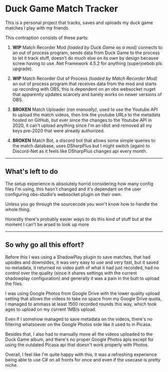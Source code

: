 # Duck Game Match Tracker

This is a personal project that tracks, saves and uploads my duck game matches I play with my friends.

This contraption consists of these parts:

1. **WIP** Match Recorder Mod *(loaded by Duck Game as a mod)* connects to an out of process program, sends data from Duck Game to the process to let it track stuff, doesn't do much else on its own by design because screw having to use .Net Framework 4.5.2 for anything (superjoebob pls upgrade).

2. **WIP** Match Recorder Out of Process *(loaded by Match Recorder Mod)* an out of process program that receives data from the mod and starts up recording with OBS, this is dependent on an obs websocket nuget that apparently updates scarcely and barely works on newer versions of OBS.

3. **BROKEN** Match Uploader *(ran manually)*, used to use the Youtube API to upload the match videos, then link the youtube URLs to the metadata hosted on GitHub, but ever since the changes to the Youtube API in 2020, it can't upload anything since I'm an idiot and removed all my keys pre-2020 that were already authorized.

4. **BROKEN** Match Bot, a discord bot that allows some simple queries to the match database, uses DSharpPlus but I might switch (again) to Discord-Net as it feels like DSharpPlus changes api every month.

----------

## What's left to do

The setup experience is absolutely horrid considering how many config files I'm using, this hasn't changed and it's dependant on the user configuring obs-studio's websocket plugin on their own.

Unless you go through the sourcecode you won't know how to handle the whole thing.

Honestly there's probably easier ways to do this kind of stuff but at the moment I can't be arsed to look up more

----------

## So why go all this effort?

Before this I was using a ShadowPlay plugin to save matches, that had upsides and downsides, it was very easy to use and very fast, but it saved no metadata, it returned no video path of what it had just recorded, had no control over the quality (since it shares settings with the current shadowplay configuration) and generally it was a pain in the butt to upload the files.

I was using Google Photos from Google Drive with the lower quality upload setting that allows the videos to take no space from my Google Drive quota, I managed to ammass at least 1500 recorded rounds this way, which took ages to upload on my current 1MB/s upload.

Even if I somehow managed to save metadata on the videos, there's no filtering whatsoever on the Google Photos side like it used to in Picasa.

Besides that, I also had to manually move all the videos uploaded to the Duck Game album, and there's no proper Google Photos apis except for using the outdated Picasa api that doesn't work properly with Photos.

Overall, I feel like I'm quite happy with this, it was a refreshing experience being able to use C# on all fronts for once and even if the usecase is pretty niche.
